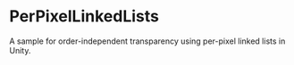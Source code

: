 # PerPixelLinkedLists

A sample for order-independent transparency using per-pixel linked lists in Unity.